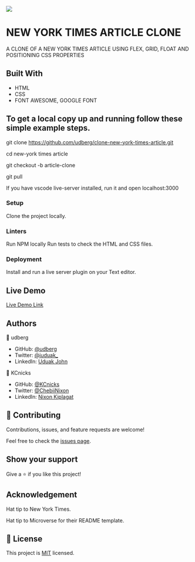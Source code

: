 ![](https://img.shields.io/badge/Microverse-blueviolet)

# NEW YORK TIMES ARTICLE CLONE

A CLONE OF A NEW YORK TIMES ARTICLE USING FLEX, GRID, FLOAT AND POSITIONING CSS PROPERTIES


## Built With

- HTML
- CSS
- FONT AWESOME, GOOGLE FONT

## To get a local copy up and running follow these simple example steps.

git clone https://github.com/udberg/clone-new-york-times-article.git

cd new-york times article

git checkout -b article-clone

git pull

If you have vscode live-server installed, run it and open localhost:3000


### Setup

Clone the project locally.

### Linters

Run NPM locally
Run tests to check the HTML and CSS files.

### Deployment

Install and run a live server plugin on your Text editor.


## Live Demo

[Live Demo Link](https://rawgithack.com/udberg/clone-new-york-times-article)

## Authors

👤 udberg

- GitHub: [@udberg](https://github.com/udberg)
- Twitter: [@juduak_](https://twitter.com/juduak_)
- LinkedIn: [Uduak John](https://www.linkedin.com/in/uduak-john-090059105/)

👤 KCnicks

- GitHub: [@KCnicks](https://github.com/KCnicks)
- Twitter: [@ChebiiNixon](https://twitter.com/ChebiiNixon)
- LinkedIn: [Nixon Kiplagat](https://www.linkedin.com/in/nixon-kiplagat-639412164/)

## 🤝 Contributing

Contributions, issues, and feature requests are welcome!

Feel free to check the [issues page](https://github.com/udberg/clone-new-york-times-article/issues).

## Show your support

Give a ⭐️ if you like this project!

## Acknowledgement

Hat tip to New York Times.

Hat tip to Microverse for their README template.

## 📝 License

This project is [MIT](lic.url) licensed.

